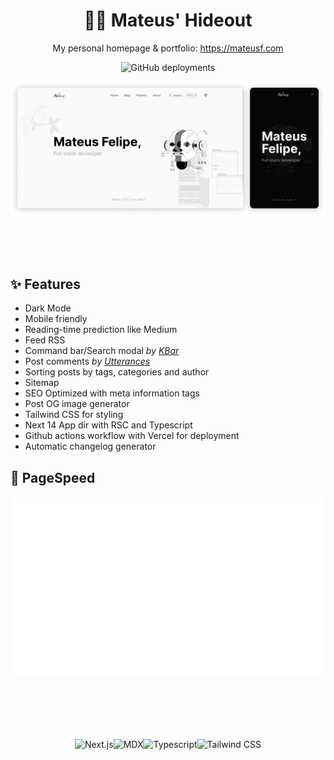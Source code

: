 <div align="center">

# 👨‍💻 Mateus' Hideout
My personal homepage & portfolio: https://mateusf.com

![GitHub deployments](https://img.shields.io/github/deployments/mateusfg7/mfg-b/production?label=deploy)


![](.github/assets/desktop-mobile_duo.png)

</div>

<br />
<br />
<br />


## ✨ Features

- Dark Mode
- Mobile friendly
- Reading-time prediction like Medium
- Feed RSS
- Command bar/Search modal _by [KBar](https://kbar.vercel.app/)_
- Post comments _by [Utterances](https://utteranc.es)_
- Sorting posts by tags, categories and author
- Sitemap
- SEO Optimized with meta information tags
- Post OG image generator
- Tailwind CSS for styling
- Next 14 App dir with RSC and Typescript
- Github actions workflow with Vercel for deployment
- Automatic changelog generator

## 🚀 PageSpeed
![Pagespeed metrics `.github/assets/pagespeed-metrics.svg`](.github/assets/pagespeed-metrics.svg)

<br />
<br />
<br />
<br />

<div align="center">

![Next.js](https://img.shields.io/badge/Next.js-111?&style=for-the-badge&logo=Next.js)![MDX](https://img.shields.io/badge/MDX-1B1F24?&style=for-the-badge&logo=mdx&logoColor=fff)![Typescript](https://img.shields.io/badge/Typescript-007acc?&style=for-the-badge&logo=Typescript&logoColor=fff)![Tailwind CSS](https://img.shields.io/badge/Tailwindcss-06B6D4?&style=for-the-badge&logo=tailwindcss&logoColor=fff)

</div>
